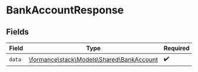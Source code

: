 # BankAccountResponse


## Fields

| Field                                                                           | Type                                                                            | Required                                                                        | Description                                                                     |
| ------------------------------------------------------------------------------- | ------------------------------------------------------------------------------- | ------------------------------------------------------------------------------- | ------------------------------------------------------------------------------- |
| `data`                                                                          | [\formance\stack\Models\Shared\BankAccount](../../Models/Shared/BankAccount.md) | :heavy_check_mark:                                                              | N/A                                                                             |